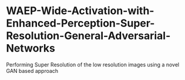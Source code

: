 # WAEP-Wide-Activation-with-Enhanced-Perception-Super-Resolution-General-Adversarial-Networks
Performing Super Resolution of the low resolution images using a novel GAN based approach
